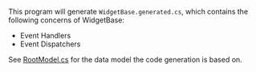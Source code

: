 ﻿
This program will generate `WidgetBase.generated.cs`, which contains the following concerns of WidgetBase:

- Event Handlers
- Event Dispatchers

See [RootModel.cs](./RootModel.cs) for the data model the code generation is based on.
